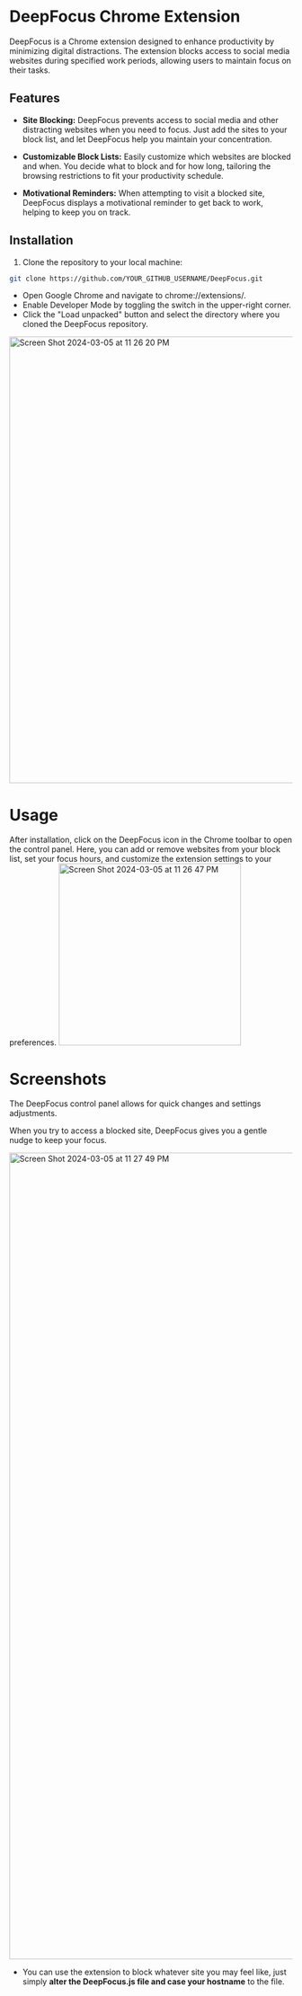 # DeepFocus Chrome Extension

DeepFocus is a Chrome extension designed to enhance productivity by minimizing digital distractions. The extension blocks access to social media websites during specified work periods, allowing users to maintain focus on their tasks.

## Features

- **Site Blocking:** DeepFocus prevents access to social media and other distracting websites when you need to focus. Just add the sites to your block list, and let DeepFocus help you maintain your concentration.
  
- **Customizable Block Lists:** Easily customize which websites are blocked and when. You decide what to block and for how long, tailoring the browsing restrictions to fit your productivity schedule.

- **Motivational Reminders:** When attempting to visit a blocked site, DeepFocus displays a motivational reminder to get back to work, helping to keep you on track.

## Installation

1. Clone the repository to your local machine:
```bash
git clone https://github.com/YOUR_GITHUB_USERNAME/DeepFocus.git
```

- Open Google Chrome and navigate to chrome://extensions/.
- Enable Developer Mode by toggling the switch in the upper-right corner.
- Click the "Load unpacked" button and select the directory where you cloned the DeepFocus repository.

<img width="795" alt="Screen Shot 2024-03-05 at 11 26 20 PM" src="https://github.com/NihalSingh22/DeepFocus/assets/89406047/b26a022e-c65f-4367-8b8b-44e5599338f5">



# Usage
After installation, click on the DeepFocus icon in the Chrome toolbar to open the control panel. Here, you can add or remove websites from your block list, set your focus hours, and customize the extension settings to your preferences.
<img width="324" alt="Screen Shot 2024-03-05 at 11 26 47 PM" src="https://github.com/NihalSingh22/DeepFocus/assets/89406047/6fc06efc-8d8a-4a93-88b2-f3ff72a8720f">


# Screenshots

The DeepFocus control panel allows for quick changes and settings adjustments.

When you try to access a blocked site, DeepFocus gives you a gentle nudge to keep your focus.

<img width="1436" alt="Screen Shot 2024-03-05 at 11 27 49 PM" src="https://github.com/NihalSingh22/DeepFocus/assets/89406047/662265b7-704b-46c4-be2c-8100845c8fcc">

- You can use the extension to block whatever site you may feel like, just simply **alter the DeepFocus.js file and case your hostname** to the file.
